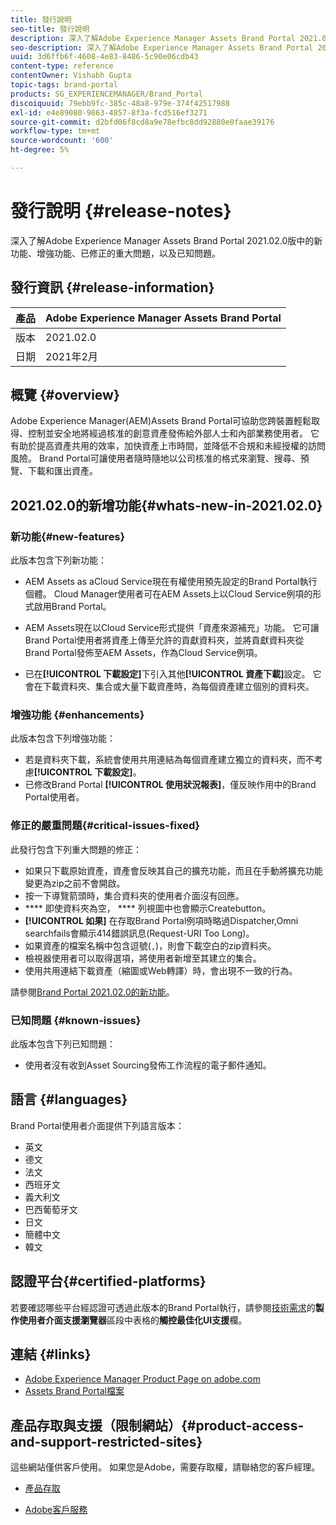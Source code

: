 ```yaml
---
title: 發行說明
seo-title: 發行說明
description: 深入了解Adobe Experience Manager Assets Brand Portal 2021.02.0版中的功能、增強功能、已修正的重大問題，以及已知問題。
seo-description: 深入了解Adobe Experience Manager Assets Brand Portal 2021.02.0版中的增強功能、已修正的重大問題，以及已知問題。
uuid: 3d6ffb6f-4608-4e83-8486-5c90e06cdb43
content-type: reference
contentOwner: Vishabh Gupta
topic-tags: brand-portal
products: SG_EXPERIENCEMANAGER/Brand_Portal
discoiquuid: 79ebb9fc-385c-48a8-979e-374f42517988
exl-id: e4e89080-9863-4857-8f3a-fcd516ef3271
source-git-commit: d2bfd06f8cd8a9e78efbc8dd92880e0faae39176
workflow-type: tm+mt
source-wordcount: '600'
ht-degree: 5%

---
```


# 發行說明 {#release-notes}

深入了解Adobe Experience Manager Assets Brand Portal 2021.02.0版中的新功能、增強功能、已修正的重大問題，以及已知問題。

## 發行資訊 {#release-information}

| 產品 | Adobe Experience Manager Assets Brand Portal |
|---|---|
| 版本 | 2021.02.0 |
| 日期 | 2021年2月 |

## 概覽 {#overview}

Adobe Experience Manager(AEM)Assets Brand Portal可協助您跨裝置輕鬆取得、控制並安全地將經過核准的創意資產發佈給外部人士和內部業務使用者。 它有助於提高資產共用的效率，加快資產上市時間，並降低不合規和未經授權的訪問風險。 Brand Portal可讓使用者隨時隨地以公司核准的格式來瀏覽、搜尋、預覽、下載和匯出資產。

## 2021.02.0的新增功能{#whats-new-in-2021.02.0}

### 新功能{#new-features}

此版本包含下列新功能：

* AEM Assets as aCloud Service現在有權使用預先設定的Brand Portal執行個體。 Cloud Manager使用者可在AEM Assets上以Cloud Service例項的形式啟用Brand Portal。

* AEM Assets現在以Cloud Service形式提供「資產來源補充」功能。 它可讓Brand Portal使用者將資產上傳至允許的貢獻資料夾，並將貢獻資料夾從Brand Portal發佈至AEM Assets，作為Cloud Service例項。

* 已在&#x200B;**[!UICONTROL 下載設定]**&#x200B;下引入其他&#x200B;**[!UICONTROL 資產下載]**&#x200B;設定。 它會在下載資料夾、集合或大量下載資產時，為每個資產建立個別的資料夾。

<!-- 
* The **[!UICONTROL Download]** dialog is revamped in a list view with additional options to exclude the renditions which are not required, apply the same set of rules for similar asset types, and download the selected asset renditions. See [steps to download assets from Brand Portal](https://docs.adobe.com/content/help/en/experience-manager-brand-portal/using/download/brand-portal-download-assets.html#download-assets).
-->

<!--
* The new **[!UICONTROL Download]** dialog now appears with all the renditions of the selected assets or folders containing assets in a list view, wherein the Brand Portal users can apply same set of renditions for similar asset types and download the selected asset renditions. 
-->

<!-- 
* Navigation to the **[!UICONTROL Files]**, **[!UICONTROL Collections]**, and **[!UICONTROL Shared Links]** is now possible from all the Brand Portal pages in one-click.  

* The **[!UICONTROL Renditions]** panel in the asset details page now allows the Brand Portal users to select the original asset and (or) specific asset renditions, and directly download them from the **[!UICONTROL Renditions]** panel without having to open the **[!UICONTROL Download]** dialog. See [download assets from asset details page](https://docs.adobe.com/content/help/en/experience-manager-brand-portal/using/download/brand-portal-download-assets.html#download-assets-from-asset-details-page).
-->

<!--
Brand Portal users can exclude specific renditions which are not required and directly download the original asset and its renditions from the **[!UICONTROL Renditions]** panel on the asset details page. 
-->

<!-- 
* In addition to the existing **[!UICONTROL Download]** configurations, the Brand Portal administrators can also [configure permissions for different group of users](https://docs.adobe.com/content/help/en/experience-manager-brand-portal/using/download/brand-portal-download-assets.html#configure-download-permissions) to view and (or) download the original asset and its renditions from the asset details page. These configurations will define who can access and (or) download the asset renditions.
-->

### 增強功能 {#enhancements}

此版本包含下列增強功能：

* 若是資料夾下載，系統會使用共用連結為每個資產建立獨立的資料夾，而不考慮&#x200B;**[!UICONTROL 下載設定]**。
* 已修改Brand Portal **[!UICONTROL 使用狀況報表]**，僅反映作用中的Brand Portal使用者。

<!--
* The threshold of session timeout for the guest users has been reduced from 2 hours to 15 minutes.
* The additional **[!UICONTROL View pages]** option has been removed for multi-page PDFs as the user can now view the PDF pages from the Adobe Document Cloud Viewer.
-->


### 修正的嚴重問題{#critical-issues-fixed}

此發行包含下列重大問題的修正：

* 如果只下載原始資產，資產會反映其自己的擴充功能，而且在手動將擴充功能變更為zip之前不會開啟。
* 按一下導覽箭頭時，集合資料夾的使用者介面沒有回應。
* **** 即使資料夾為空， **** 列視圖中也會顯示Createbutton。
* **[!UICONTROL 如果]** 在存取Brand Portal例項時略過Dispatcher,Omni searchfails會顯示414錯誤訊息(Request-URI Too Long)。
* 如果資產的檔案名稱中包含逗號(`,`)，則會下載空白的zip資料夾。
* 檢視器使用者可以取得選項，將使用者新增至其建立的集合。
* 使用共用連結下載資產（縮圖或Web轉譯）時，會出現不一致的行為。

請參閱[Brand Portal 2021.02.0的新功能](whats-new.md)。


### 已知問題 {#known-issues}

此版本包含下列已知問題：

* 使用者沒有收到Asset Sourcing發佈工作流程的電子郵件通知。

<!--
### Known Issues {#known-issues}

This release includes the following known issue:

* Search on the **[!UICONTROL Asset Reports]** shows processing on the product interface with no search result.
* The video DM encodes are not visible to the non-admin users on the asset details page.
* The alignment of the size of individual asset renditions and total download size is distorted in the Download dialog.
-->


<!--
* Download Settings configuration to configure asset download from Brand Portal. Fast download, custom renditions, and system renditions are the available configurations. 
-->

<!--
* Document Viewer has been introduced to enhance the PDF viewing experience. New options are available for viewing the PDF files in Brand Portal.

* Advances in the asset download process which improves the Brand Portal user experience while [downloading assets from Brand Portal](brand-portal-download-assets.md). Brand Portal administrators can configure **[!UICONTROL Fast Download]**, **[!UICONTROL Custom Renditions]**, and **[!UICONTROL System Renditions]** from the **[!UICONTROL Download]** settings. 

For details, see [what's new in Brand Portal 6.4.7](whats-new.md). 

### Critical Issues Fixed {#critical-issues-fixed-647}

This release includes fixes to the following critical issues:

* The viewer users are not permitted to share link for collections but the option to share is visible to them on the product interface.

* The **[!UICONTROL Download]** button on the options bar does not list all the licensed assets of the selected folder.

* The search takes longer to show the results for certain keywords.

* The **[!UICONTROL Agree]** and **[!UICONTROL Disagree]** check boxes does not appear on bulk selection of licensed and unlicensed assets during download.

* Filter-based search shows processing on the product interface with no search result. 

* The assets do not download from share link if the shared folder contains numerous and large assets.


### Known Issues {#known-issues-647}

This release includes the following known issues:

* If multiple assets are selected, license text does not appear on clicking Terms and Conditions on the license agreement page during download using share link.   

-->

## 語言 {#languages}

Brand Portal使用者介面提供下列語言版本：

* 英文
* 德文
* 法文
* 西班牙文
* 義大利文
* 巴西葡萄牙文
* 日文
* 簡體中文
* 韓文

## 認證平台{#certified-platforms}

若要確認哪些平台經認證可透過此版本的Brand Portal執行，請參閱[技術需求](https://helpx.adobe.com/experience-manager/6-4/sites/deploying/using/technical-requirements.html)的&#x200B;**製作使用者介面支援瀏覽器**&#x200B;區段中表格的&#x200B;**觸控最佳化UI支援**&#x200B;欄。

## 連結 {#links}

* [Adobe Experience Manager Product Page on adobe.com](http://www.adobe.com/in/marketing-cloud/experience-manager.html)
* [Assets Brand Portal檔案](https://helpx.adobe.com/tw/experience-manager/brand-portal/user-guide.html)

## 產品存取與支援（限制網站）{#product-access-and-support-restricted-sites}

這些網站僅供客戶使用。 如果您是Adobe，需要存取權，請聯絡您的客戶經理。

<!--
* [https://daycare.day.com](https://daycare.day.com) 
-->

* [產品存取](https://login.marketing.adobe.com)

* [Adobe客戶服務](https://helpx.adobe.com/contact.html)
